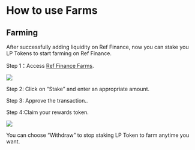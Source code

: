 # How to use Farms

## Farming

After successfully adding liquidity on Ref Finance, now you can stake you LP Tokens to start farming on Ref Finance.

Step 1：Access [Ref Finance Farms](https://app.ref.finance/farms).

![](https://miro.medium.com/max/1400/0*yzqj7blHONVfEYyr.jpg)

Step 2: Click on “Stake” and enter an appropriate amount.

Step 3: Approve the transaction..

Step 4:Claim your rewards token.

![](https://miro.medium.com/max/1400/0*5hK0w8c--styofvS.jpg)

You can choose “Withdraw” to stop staking LP Token to farm anytime you want.

